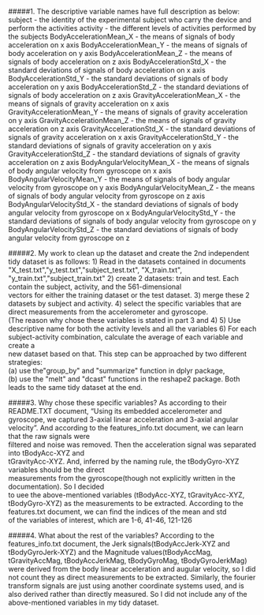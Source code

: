 #####1. The descriptive variable names have full description as below:
	subject - the identity of the experimental subject who carry the device and perform the activities
	activity - the different levels of activities performed by the subjects 
	BodyAccelerationMean_X - the means of signals of body acceleration on x axis
	BodyAccelerationMean_Y - the means of signals of body acceleration on y axis
	BodyAccelerationMean_Z - the means of signals of body acceleration on z axis
	BodyAccelerationStd_X - the standard deviations of signals of body acceleration on x axis
	BodyAccelerationStd_Y - the standard deviations of signals of body acceleration on y axis
	BodyAccelerationStd_Z - the standard deviations of signals of body acceleration on z axis
	GravityAccelerationMean_X - the means of signals of gravity acceleration on x axis
	GravityAccelerationMean_Y - the means of signals of gravity acceleration on y axis
	GravityAccelerationMean_Z - the means of signals of gravity acceleration on z axis
	GravityAccelerationStd_X - the standard deviations of signals of gravity acceleration on x axis
	GravityAccelerationStd_Y - the standard deviations of signals of gravity acceleration on y axis
	GravityAccelerationStd_Z - the standard deviations of signals of gravity acceleration on z axis	
	BodyAngularVelocityMean_X - the means of signals of body angular velocity from gyroscope on x axis
	BodyAngularVelocityMean_Y - the means of signals of body angular velocity from gyroscope on y axis
	BodyAngularVelocityMean_Z - the means of signals of body angular velocity from gyroscope on z axis
	BodyAngularVelocityStd_X - the standard deviations of signals of body angular velocity from gyroscope on x 
	BodyAngularVelocityStd_Y - the standard deviations of signals of body angular velocity from gyroscope on y
	BodyAngularVelocityStd_Z - the standard deviations of signals of body angular velocity from gyroscope on z


#####2. My work to clean up the dataset and create the 2nd independent tidy dataset is as follows:
	1) Read in the datasets contained in documents "X_test.txt","y_test.txt","subject_test.txt", "X_train.txt", "y_train.txt","subject_train.txt"
	2) create 2 datasets: train and test. Each contain the subject, activity, and the 561-dimensional  
vectors for either the training dataset or the test dataset.
	3) merge these 2 datasets by subject and activity.
	4) select the specific variables that are direct measurements from the accelerometer and gyroscope.  
(The reason why chose these variables is stated in part 3 and 4)
	5) Use descriptive name for both the activity levels and all the variables
	6) For each subject-activity combination, calculate the average of each variable and create a   
new dataset based on that. This step can be approached by two different strategies:   
(a) use the"group_by" and "summarize" function in dplyr package,  
(b) use the "melt" and "dcast" functions in the reshape2 package. Both leads to the same tidy dataset at the end.
		
#####3. Why chose these specific variables?
	As according to their README.TXT document, “Using its embedded accelerometer and gyroscope, we captured 3-axial linear acceleration and 3-axial angular velocity”. 
	And according to the features_info.txt document, we can learn that the raw signals were   
filtered and noise was removed. Then the acceleration signal was separated into tBodyAcc-XYZ and   
tGravityAcc-XYZ. And, inferred by the naming rule, the tBodyGyro-XYZ variables should be the direct   
measurements from the gyroscope(though not explicitly written in the documentation). So I decided  
to uee the above-mentioned variables (tBodyAcc-XYZ, tGravityAcc-XYZ, tBodyGyro-XYZ) as the measurements to be extracted.
	According to the features.txt document, we can find the indices of the mean and std   
of the variables of interest, which are 1-6, 41-46, 121-126

#####4. What about the rest of the variables?
	According to the features_info.txt document, the Jerk signals(tBodyAccJerk-XYZ and tBodyGyroJerk-XYZ) and the Magnitude values(tBodyAccMag, tGravityAccMag, tBodyAccJerkMag, tBodyGyroMag, tBodyGyroJerkMag) were derived from the body linear acceleration and augular velocity, so I did not count they as direct measurements to be extracted. Similarly, the fourier transform signals are just using another coordinate systems used, and is also derived rather than directly measured. 
	So I did not include any of the above-mentioned variables in my tidy dataset.

